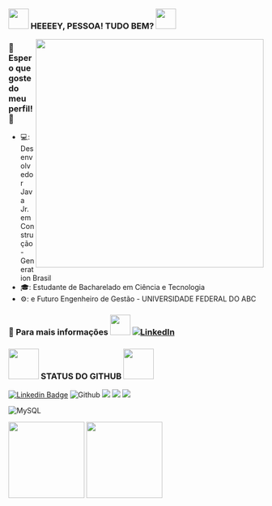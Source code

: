 ### <img src="https://media.giphy.com/media/SUDr9512mOzZrAbMcv/giphy.gif" width="40px"> HEEEEY, PESSOA! TUDO BEM? <img src="https://media.giphy.com/media/2dfecZTlVPrr8Q72MW/giphy.gif" width="40px">
<img align="right" width="450px" src="https://github.com/nicolasfvasconcelos/nicolasfvasconcelos/blob/main/passarinho.gif">

### 🤘 Espero que goste do meu perfil! 🤘 

- 💻: Desenvolvedor Java Jr. em Construção - Generation Brasil 
- 🎓: Estudante de Bacharelado em Ciência e Tecnologia
- ⚙️: e Futuro Engenheiro de Gestão - UNIVERSIDADE FEDERAL DO ABC

### 🔗 Para mais informações <img src="https://media.giphy.com/media/SUDr9512mOzZrAbMcv/giphy.gif" width="40px"> <a href="https://www.linkedin.com/in/nicolas-f-vasconcelos/"><img src="https://img.shields.io/badge/LinkedIn-%230077B5.svg?&style=flat-square&logo=linkedin&logoColor=white" alt="LinkedIn"> </a>

### <img src="https://media.giphy.com/media/xl1wJfNsy2mwjCi38I/giphy.gif" width="60px">   STATUS DO GITHUB  <img src="https://media.giphy.com/media/xl1wJfNsy2mwjCi38I/giphy.gif" width="60px">

[![Linkedin Badge](https://img.shields.io/badge/LinkedIn-0077B5?style=for-the-badge&logo=linkedin&logoColor=white)](https://www.linkedin.com/in/nicolas-f-vasconcelos/)
![Github](https://img.shields.io/badge/GitHub-100000?style=for-the-badge&logo=github&logoColor=white)
<img src="https://img.shields.io/badge/Java-ED8B00?style=for-the-badge&logo=java&logoColor=white"></img>
<img src="https://img.shields.io/badge/JavaScript-F7DF1E?style=for-the-badge&logo=javascript&logoColor=black"></img>
<img src="https://img.shields.io/badge/Spring-6DB33F?style=for-the-badge&logo=spring&logoColor=white"></img>

![MySQL](https://camo.githubusercontent.com/988b23566a8e239f9717abbed64d36834115c8a8c7082a71c358e04f47f8398c/68747470733a2f2f696d672e736869656c64732e696f2f62616467652f4d7953514c2d3030303030463f7374796c653d666f722d7468652d6261646765266c6f676f3d6d7973716c266c6f676f436f6c6f723d7768697465)



<div align="left">
<img height="150em" src="https://github-readme-stats.vercel.app/api/top-langs/?username=nicolasfvasconcelos&exclude_repo=KNN-Image-Classification&show_icons=true&hide_border=true&layout=compact&langs_count=8&theme=tokyonight"/>	
<img height="150em" src="https://github-readme-stats.vercel.app/api?username=NicolasFVasconcelos&show_icons=true&hide_border=true&count_private=true&include_all_commits=true&theme=tokyonight" />
</div>	

